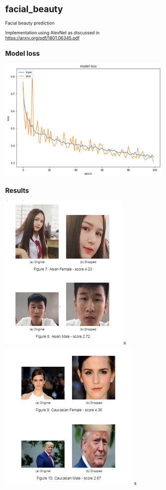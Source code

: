 # facial_beauty
Facial beauty prediction

Implementation using AlexNet as discussed in https://arxiv.org/pdf/1801.06345.pdf




## Model loss
![model loss chart](https://raw.githubusercontent.com/ptran1203/facial_beauty/master/result/images/final_train_loss.png)

## Results
![result 1](https://raw.githubusercontent.com/ptran1203/facial_beauty/888d4030282f8599c48b83684dd950c4806c095c/result/images/result1.PNG)
s

![result 2](https://raw.githubusercontent.com/ptran1203/facial_beauty/888d4030282f8599c48b83684dd950c4806c095c/result/images/result2.PNG)
s